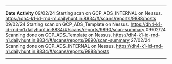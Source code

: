   ---------- -----------------------------------------------------------------------------------------------------------------------------
  **Date**   **Activity**
  09/02/24   Starting scan on GCP_ADS_INTERNAL on Nessus. <https://dh4-k1-id-rnd-n1.dailyhunt.in:8834/#/scans/reports/9888/hosts>
  09/02/24   Starting scan on GCP_ADS_Template on Nessus. <https://dh4-k1-id-rnd-n1.dailyhunt.in:8834/#/scans/reports/9890/scan-summary>
  09/02/24   Scanning done on GCP_ADS_Template on Nessus. <https://dh4-k1-id-rnd-n1.dailyhunt.in:8834/#/scans/reports/9890/scan-summary>
  27/02/24   Scanning done on GCP_ADS_INTERNAL on Nessus. <https://dh4-k1-id-rnd-n1.dailyhunt.in:8834/#/scans/reports/9888/hosts>
  ---------- -----------------------------------------------------------------------------------------------------------------------------
